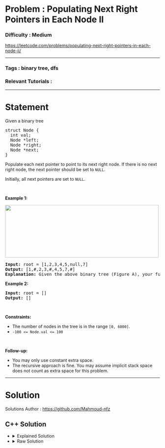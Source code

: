 # Problem : Populating Next Right Pointers in Each Node II

### Difficulty : **Medium**

https://leetcode.com/problems/populating-next-right-pointers-in-each-node-ii/

---

### Tags : **binary tree, dfs**

### Relevant Tutorials :



---

# Statement

<p>Given a binary tree</p>

<pre>struct Node {
  int val;
  Node *left;
  Node *right;
  Node *next;
}
</pre>

<p>Populate each next pointer to point to its next right node. If there is no next right node, the next pointer should be set to <code>NULL</code>.</p>

<p>Initially, all next pointers are set to <code>NULL</code>.</p>

<p>&nbsp;</p>
<p><strong class="example">Example 1:</strong></p>
<img alt="" src="https://assets.leetcode.com/uploads/2019/02/15/117_sample.png" style="width: 500px; height: 171px;">
<pre><strong>Input:</strong> root = [1,2,3,4,5,null,7]
<strong>Output:</strong> [1,#,2,3,#,4,5,7,#]
<strong>Explanation: </strong>Given the above binary tree (Figure A), your function should populate each next pointer to point to its next right node, just like in Figure B. The serialized output is in level order as connected by the next pointers, with '#' signifying the end of each level.
</pre>

<p><strong class="example">Example 2:</strong></p>

<pre><strong>Input:</strong> root = []
<strong>Output:</strong> []
</pre>

<p>&nbsp;</p>
<p><strong>Constraints:</strong></p>

<ul>
	<li>The number of nodes in the tree is in the range <code>[0, 6000]</code>.</li>
	<li><code>-100 &lt;= Node.val &lt;= 100</code></li>
</ul>

<p>&nbsp;</p>
<p><strong>Follow-up:</strong></p>

<ul>
	<li>You may only use constant extra space.</li>
	<li>The recursive approach is fine. You may assume implicit stack space does not count as extra space for this problem.</li>
</ul>


---

# Solution 

Solutions Author : https://github.com/Mahmoud-nfz

## C++ Solution

<ul>
<li>

<details>
    <summary>Explained Solution</summary>

```cpp
/*
    We first perform a level order traversal of the tree.
    Then we point each node to its next right sibling in the same level
    see : https://github.com/Mahmoud-nfz/LeetCode-Solutions/blob/main/medium/binary_tree_level_order_traversal/binary_tree_level_order_traversal.md
    for the description of the level order traversal
*/

class Solution {
public:
    Node* connect(Node* root) {
        vector<Node*> curr , next ;
        if(root)
            curr.push_back(root) ;
        while(!curr.empty()){
            vector<Node*> temp ;
            for(auto elem : curr){
                if(elem->left)
                    next.push_back(elem->left) ;
                if(elem->right)
                    next.push_back(elem->right) ;
                temp.push_back(elem) ;
            }
            for(int i = 0 ; i < temp.size() - 1 ; i ++){
                temp[i]->next = temp[i+1] ;
            }
            temp[temp.size() - 1]->next = NULL ;
            curr = next ;
            next = vector<Node*>() ;
        }
        return root ;
    }
};
```
</details>
</li>

<li>
<details>
    <summary>Raw Solution</summary>

```cpp
class Solution {
public:
    Node* connect(Node* root) {
        vector<Node*> curr , next ;
        if(root)
            curr.push_back(root) ;
        while(!curr.empty()){
            vector<Node*> temp ;
            for(auto elem : curr){
                if(elem->left)
                    next.push_back(elem->left) ;
                if(elem->right)
                    next.push_back(elem->right) ;
                temp.push_back(elem) ;
            }
            for(int i = 0 ; i < temp.size() - 1 ; i ++){
                temp[i]->next = temp[i+1] ;
            }
            temp[temp.size() - 1]->next = NULL ;
            curr = next ;
            next = vector<Node*>() ;
        }
        return root ;
    }
};
```
</details>
</li>
</ul>
